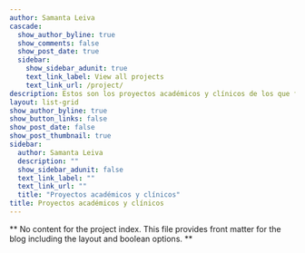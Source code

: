 ```yaml
---
author: Samanta Leiva
cascade:
  show_author_byline: true
  show_comments: false
  show_post_date: true
  sidebar:
    show_sidebar_adunit: true
    text_link_label: View all projects
    text_link_url: /project/
description: Estos son los proyectos académicos y clínicos de los que formo parte actualmente.
layout: list-grid
show_author_byline: true
show_button_links: false
show_post_date: false
show_post_thumbnail: true
sidebar:
  author: Samanta Leiva
  description: ""
  show_sidebar_adunit: false
  text_link_label: ""
  text_link_url: ""
  title: "Proyectos académicos y clínicos"
title: Proyectos académicos y clínicos
---
```


** No content for the project index. This file provides front matter for the blog including the layout and boolean options. **
